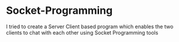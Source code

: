 # Socket-Programming
I tried to create a Server Client based program which enables the two clients to chat with each other using Socket Programming tools


